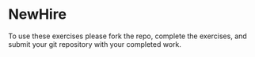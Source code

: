 # NewHire

To use these exercises please fork the repo, complete the exercises, and submit your git repository with your completed work.
